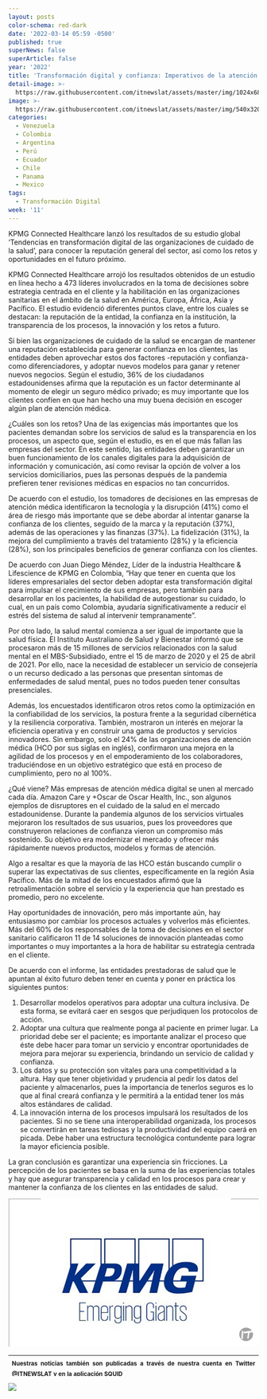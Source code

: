 ```yaml
---
layout: posts
color-schema: red-dark
date: '2022-03-14 05:59 -0500'
published: true
superNews: false
superArticle: false
year: '2022'
title: 'Transformación digital y confianza: Imperativos de la atención en salud '
detail-image: >-
  https://raw.githubusercontent.com/itnewslat/assets/master/img/1024x680/kpmg-eg-g.jpg
image: >-
  https://raw.githubusercontent.com/itnewslat/assets/master/img/540x320/kpmg-eg-p.jpg
categories:
  - Venezuela
  - Colombia
  - Argentina
  - Perú
  - Ecuador
  - Chile
  - Panama
  - Mexico
tags:
  - Transformación Digital
week: '11'
---
```

KPMG Connected Healthcare lanzó los resultados de su estudio global ‘Tendencias en transformación digital de las organizaciones de cuidado de la salud’, para conocer la reputación general del sector, así como los retos y oportunidades en el futuro próximo.  

KPMG Connected Healthcare arrojó los resultados obtenidos de un estudio en línea hecho a 473 líderes involucrados en la toma de decisiones sobre estrategia centrada en el cliente y la habilitación en las organizaciones sanitarias en el ámbito de la salud en América, Europa, África, Asia y Pacífico. El estudio evidenció diferentes puntos clave, entre los cuales se destacan: la reputación de la entidad, la confianza en la institución, la transparencia de los procesos, la innovación y los retos a futuro.

Si bien las organizaciones de cuidado de la salud se encargan de mantener una reputación establecida para generar confianza en los clientes, las entidades deben aprovechar estos dos factores -reputación y confianza- como diferenciadores, y adoptar nuevos modelos para ganar y retener nuevos negocios.  Según el estudio, 36% de los ciudadanos estadounidenses afirma que la reputación es un factor determinante al momento de elegir un seguro médico privado; es muy importante que los clientes confíen en que han hecho una muy buena decisión en escoger algún plan de atención médica.

¿Cuáles son los retos?
Una de las exigencias más importantes que los pacientes demandan sobre los servicios de salud es la transparencia en los procesos, un aspecto que, según el estudio, es en el que más fallan las empresas del sector. En este sentido, las entidades deben garantizar un buen funcionamiento de los canales digitales para la adquisición de información y comunicación, así como revisar la opción de volver a los servicios domiciliarios, pues las personas después de la pandemia prefieren tener revisiones médicas en espacios no tan concurridos.

De acuerdo con el estudio, los tomadores de decisiones en las empresas de atención médica identificaron la tecnología y la disrupción (41%) como el área de riesgo más importante que se debe abordar al intentar ganarse la confianza de los clientes, seguido de la marca y la reputación (37%), además de las operaciones y las finanzas (37%). La fidelización (31%), la mejora del cumplimiento a través del tratamiento (28%) y la eficiencia (28%), son los principales beneficios de generar confianza con los clientes.

De acuerdo con Juan Diego Méndez, Líder de la industria Healthcare & Lifescience de KPMG en Colombia, “Hay que tener en cuenta que los líderes empresariales del sector deben adoptar esta transformación digital para impulsar el crecimiento de sus empresas, pero también para desarrollar en los pacientes, la habilidad de autogestionar su cuidado, lo cual, en un país como Colombia, ayudaría significativamente a reducir el estrés del sistema de salud al intervenir tempranamente”. 

Por otro lado, la salud mental comienza a ser igual de importante que la salud física.  El Instituto Australiano de Salud y Bienestar informó que se procesaron más de 15 millones de servicios relacionados con la salud mental en el MBS-Subsidiado, entre el 15 de marzo de 2020 y el 25 de abril de 2021. Por ello, nace la necesidad de establecer un servicio de consejería o un recurso dedicado a las personas que presentan síntomas de enfermedades de salud mental, pues no todos pueden tener consultas presenciales. 

Además, los encuestados identificaron otros retos como la optimización en la confiabilidad de los servicios, la postura frente a la seguridad cibernética y la resiliencia corporativa. También, mostraron un interés en mejorar la eficiencia operativa y en construir una gama de productos y servicios innovadores. Sin embargo, solo el 24% de las organizaciones de atención médica (HCO por sus siglas en inglés), confirmaron una mejora en la agilidad de los procesos y en el empoderamiento de los colaboradores, traduciéndose en un objetivo estratégico que está en proceso de cumplimiento, pero no al 100%.

¿Qué viene? 
Más empresas de atención médica digital se unen al mercado cada día. Amazon Care y +Oscar de Oscar Health, Inc., son algunos ejemplos de disruptores en el cuidado de la salud en el mercado estadounidense. Durante la pandemia algunos de los servicios virtuales mejoraron los resultados de sus usuarios, pues los proveedores que construyeron relaciones de confianza vieron un compromiso más sostenido.  Su objetivo era modernizar el mercado y ofrecer más rápidamente nuevos productos, modelos y formas de atención. 

Algo a resaltar es que la mayoría de las HCO están buscando cumplir o superar las expectativas de sus clientes, específicamente en la región Asia Pacífico. Más de la mitad de los encuestados afirmó que la retroalimentación sobre el servicio y la experiencia que han prestado es promedio, pero no excelente. 

Hay oportunidades de innovación, pero más importante aún, hay entusiasmo por cambiar los procesos actuales y volverlos más eficientes.  Más del 60% de los responsables de la toma de decisiones en el sector sanitario calificaron 11 de 14 soluciones de innovación planteadas como importantes o muy importantes a la hora de habilitar su estrategia centrada en el cliente. 

De acuerdo con el informe, las entidades prestadoras de salud que le apuntan al éxito futuro deben tener en cuenta y poner en práctica los siguientes puntos: 

1.	Desarrollar modelos operativos para adoptar una cultura inclusiva. De esta forma, se evitará caer en sesgos que perjudiquen los protocolos de acción.
2.	Adoptar una cultura que realmente ponga al paciente en primer lugar. La prioridad debe ser el paciente; es importante analizar el proceso que éste debe hacer para tomar un servicio y encontrar oportunidades de mejora para mejorar su experiencia, brindando un servicio de calidad y confianza.
3.	Los datos y su protección son vitales para una competitividad a la altura. Hay que tener objetividad y prudencia al pedir los datos del paciente y almacenarlos, pues la importancia de tenerlos seguros es lo que al final creará confianza y le permitirá a la entidad tener los más altos estándares de calidad.
4.	La innovación interna de los procesos impulsará los resultados de los pacientes. Si no se tiene una interoperabilidad organizada, los procesos se convertirán en tareas tediosas y la productividad del equipo caerá en picada. Debe haber una estructura tecnológica contundente para lograr la mayor eficiencia posible. 

La gran conclusión es garantizar una experiencia sin fricciones. La percepción de los pacientes se basa en la suma de las experiencias totales y hay que asegurar transparencia y calidad en los procesos para crear y mantener la confianza de los clientes en las entidades de salud.

![](https://raw.githubusercontent.com/itnewslat/assets/master/img/540x320/kpmg-eg-p.jpg)

<table style="height: 42px;" width="569">
<tbody>
<tr>
<td style="text-align: justify;"><sub><strong>Nuestras noticias también son publicadas a través de nuestra cuenta en Twitter <a href="https://twitter.com/itnewslat?lang=es">@ITNEWSLAT</a> y en la aplicación <a href="https://squidapp.co/en/">SQUID</a></strong></sub></td>
</tr>
</tbody>
</table>

<img src="https://tracker.metricool.com/c3po.jpg?hash=56f88a41e39ab42c063cc51676587a04"/>
